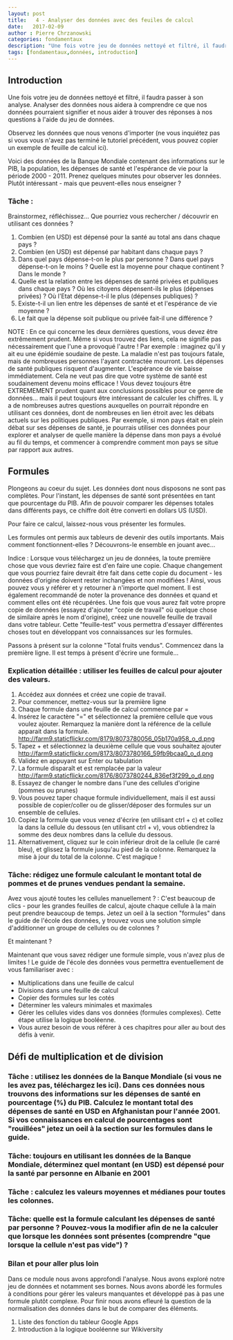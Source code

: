 ```yaml
---
layout: post
title:   4 - Analyser des données avec des feuiles de calcul
date:   2017-02-09
author : Pierre Chrzanowski	
categories: fondamentaux
description: "Une fois votre jeu de données nettoyé et filtré, il faudra passer à son analyse. Analyser des données nous aidera à comprendre ce que nos données pourraient signifier et nous aider à trouver des réponses à nos questions à l'aide du jeu de données."
tags: [fondamentaux,données, introduction]
---
```


## Introduction

Une fois votre jeu de données nettoyé et filtré, il faudra passer à son analyse. Analyser des données nous aidera à comprendre ce que nos données pourraient signifier et nous aider à trouver des réponses à nos questions à l'aide du jeu de données.

Observez les données que nous venons d'importer (ne vous inquiétez pas si vous vous n'avez pas terminé le tutoriel précédent, vous pouvez copier un exemple de feuille de calcul ici).

Voici des données de la Banque Mondiale contenant des informations sur le PIB, la population, les dépenses de santé et l'espérance de vie pour la période 2000 - 2011. Prenez quelques minutes pour observer les données. Plutôt intéressant - mais que peuvent-elles nous enseigner ?
 
### Tâche :

Brainstormez, réfléchissez... Que pourriez vous rechercher / découvrir en utilisant ces données ?

1. Combien (en USD) est dépensé pour la santé au total ans dans chaque pays ?
2. Combien (en USD) est dépensé par habitant dans chaque pays ?
3. Dans quel pays dépense-t-on le plus par personne ? Dans quel pays dépense-t-on le moins ? Quelle est la moyenne pour chaque continent ? Dans le monde ?
4. Quelle est la relation entre les dépenses de santé privées et publiques dans chaque pays ? Où les citoyens dépensent-ils le plus (dépenses privées) ? Où l'Etat dépense-t-il le plus (dépenses publiques) ?
5. Existe-t-il un lien entre les dépenses de santé et et l'espérance de vie moyenne ?
6. Le fait que la dépense soit publique ou privée fait-il une différence ?

NOTE :
En ce qui concerne les deux dernières questions, vous devez être extrêmement prudent. Même si vous trouvez des liens, cela ne signifie pas nécessairement que l'une a provoqué l'autre ! Par exemple : imaginez qu'il y ait eu une épidémie soudaine de peste. La maladie n'est pas toujours fatale, mais de nombreuses personnes l'ayant contractée mourront. Les dépenses de santé publiques risquent d'augmenter. L'espérance de vie baisse immédiatement. Cela ne veut pas dire que votre système de santé est soudainement devenu moins efficace ! Vous devez toujours être EXTREMEMENT prudent quant aux conclusions possibles pour ce genre de données... mais il peut toujours être intéressant de calculer les chiffres.
IL y a de nombreuses autres questions auxquelles on pourrait répondre en utilisant ces données, dont de nombreuses en lien étroit avec les débats actuels sur les politiques publiques. Par exemple, si mon pays était en plein débat sur ses dépenses de santé, je pourrais utiliser ces données pour explorer et analyser de quelle manière la dépense dans mon pays a évolué au fil du temps, et commencer à comprendre comment mon pays se situe par rapport aux autres.  


## Formules
Plongeons au coeur du sujet. Les données dont nous disposons ne sont pas complètes. Pour l'instant, les dépenses de santé sont présentées en tant que pourcentage du PIB. Afin de pouvoir comparer les dépenses totales dans différents pays, ce chiffre doit être converti en dollars US (USD).

Pour faire ce calcul, laissez-nous vous présenter les formules. 

Les formules ont permis aux tableurs de devenir des outils importants. Mais comment fonctionnent-elles ? Découvrons-le ensemble en jouant avec...

Indice :
Lorsque vous téléchargez un jeu de données, la toute première chose que vous devriez faire est d'en faire une copie. Chaque changement que vous pourriez faire devrait être fait dans cette copie du document - les données d'origine doivent rester inchangées et non modifiées ! Ainsi, vous pouvez vous y référer et y retourner à n'importe quel moment. Il est également recommandé de noter la provenance des données et quand et comment elles ont été récupérées.
Une fois que vous aurez fait votre propre copie de données (essayez d'ajouter "copie de travail" où quelque chose de similaire après le nom d'origine), créez une nouvelle feuille de travail dans votre tableur. Cette "feuille-test" vous permettra d'essayer différentes choses tout en développant vos connaissances sur les formules. 

Passons à présent sur la colonne "Total fruits vendus". Commencez dans la première ligne. Il est temps à présent d'écrire une formule...

### Explication détaillée : utiliser les feuilles de calcul pour ajouter des valeurs.

1. Accédez aux données et créez une copie de travail.
2. Pour commencer, mettez-vous sur la première ligne
3. Chaque formule dans une feuille de calcul commence par = 
4. Insérez le caractère "=" et sélectionnez la première cellule que vous voulez ajouter. Remarquez la manière dont la référence de la cellule apparait dans la formule.
http://farm9.staticflickr.com/8179/8073780056_05b170a958_o_d.png
5. Tapez + et sélectionnez la deuxième cellule que vous souhaitez ajouter
http://farm9.staticflickr.com/8173/8073780166_59fb9bcaa0_o_d.png
6. Validez en appuyant sur Enter ou tabulation
7. La formule disparaît et est remplacée par la valeur
http://farm9.staticflickr.com/8176/8073780244_836ef3f299_o_d.png
8. Essayez de changer le nombre dans l'une des cellules d'origine (pommes ou prunes)
9. Vous pouvez taper chaque formule individuellement, mais il est aussi possible de copier/coller ou de glisser/déposer des formules sur un ensemble de cellules. 
10. Copiez la formule que vous venez d'écrire (en utilisant ctrl + c) et collez la dans la cellule du dessous (en utilisant ctrl + v), vous obtiendrez la somme des deux nombres dans la cellule du dessous. 
11. Alternativement, cliquez sur le coin inférieur droit de la cellule (le carré bleu), et glissez la formule jusqu'au pied de la colonne. Remarquez la mise à jour du total de la colonne. C'est magique !

### Tâche: rédigez une formule calculant le montant total de pommes et de prunes vendues pendant la semaine.

Avez vous ajouté toutes les cellules manuellement ? : C'est beaucoup de clics - pour les grandes feuilles de calcul, ajoute chaque cellule à la main peut prendre beaucoup de temps. Jetez un oeil à la section "formules" dans le guide de l'école des données, y trouvez vous une solution simple d'additionner un groupe de cellules ou de colonnes ?

Et maintenant ?

Maintenant que vous savez rédiger une formule simple, vous n'avez plus de limites ! Le guide de l'école des données vous permettra eventuellement de vous familiariser avec :

- Multiplications dans une feuille de calcul
- Divisions dans une feuille de calcul
- Copier des formules sur les cotés
- Déterminer les valeurs minimales et maximales
- Gérer les cellules vides dans vos données (formules complexes). Cette étape utilise la logique booléenne.
- Vous aurez besoin de vous référer à ces chapitres pour aller au bout des défis à venir.

## Défi de multiplication et de division

### Tâche : utilisez les données de la Banque Mondiale (si vous ne les avez pas, téléchargez les ici). Dans ces données nous trouvons des informations sur les dépenses de santé en pourcentage (%) du PIB. Calculez le montant total des dépenses de santé en USD en Afghanistan pour l'année 2001. Si vos connaissances en calcul de pourcentages sont "rouillées" jetez un oeil à la section sur les formules dans le guide.

### Tâche: toujours en utilisant les données de la Banque Mondiale, déterminez quel montant (en USD) est dépensé pour la santé par personne en Albanie en 2001

### Tâche : calculez les valeurs moyennes et médianes pour toutes les colonnes.

### Tâche: quelle est la formule calculant les dépenses de santé par personne ? Pouvez-vous la modifier afin de ne la calculer que lorsque les données sont présentes (comprendre "que lorsque la cellule n'est pas vide") ?

### Bilan et pour aller plus loin
Dans ce module nous avons approfondi l'analyse. Nous avons exploré notre jeu de données et notamment ses bornes. Nous avons abordé les formules à conditions pour gérer les valeurs manquantes et développé pas à pas une formule plutôt complexe. Pour finir nous avons efleuré la question de la normalisation des données dans le but de comparer des éléments.


1. Liste des fonction du tableur Google Apps
2. Introduction à la logique booléenne sur Wikiversity
